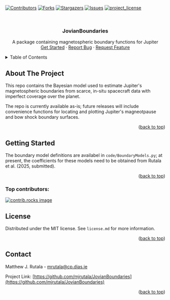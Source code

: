 <!-- Improved compatibility of back to top link: See: https://github.com/othneildrew/Best-README-Template/pull/73 -->
<a id="readme-top"></a>
<!--
*** Thanks for checking out the Best-README-Template. If you have a suggestion
*** that would make this better, please fork the repo and create a pull request
*** or simply open an issue with the tag "enhancement".
*** Don't forget to give the project a star!
*** Thanks again! Now go create something AMAZING! :D
-->



<!-- PROJECT SHIELDS -->
<!--
*** I'm using markdown "reference style" links for readability.
*** Reference links are enclosed in brackets [ ] instead of parentheses ( ).
*** See the bottom of this document for the declaration of the reference variables
*** for contributors-url, forks-url, etc. This is an optional, concise syntax you may use.
*** https://www.markdownguide.org/basic-syntax/#reference-style-links
-->
[![Contributors][contributors-shield]][contributors-url]
[![Forks][forks-shield]][forks-url]
[![Stargazers][stars-shield]][stars-url]
[![Issues][issues-shield]][issues-url]
[![project_license][license-shield]][license-url]
<!--[![LinkedIn][linkedin-shield]][linkedin-url]-->



<!-- PROJECT LOGO -->
<br />
<div align="center">
  <!-- <a href="https://github.com/mjrutala/JovianBoundaries">
    <img src="images/logo.png" alt="Logo" width="80" height="80">
  </a> -->

<h3 align="center">JovianBoundaries</h3>

  <p align="center">
    A package containing magnetospheric boundary functions for Jupiter 
    <!-- <br />
    <a href="https://github.com/mjrutala/JovianBoundaries"><strong>Explore the docs »</strong></a>
    <br /> -->
    <br />
    <a href="#usage">Get Started</a>
    &middot;
    <a href="https://github.com/mjrutala/JovianBoundaries/issues/new?labels=bug&template=bug-report---.md">Report Bug</a>
    &middot;
    <a href="https://github.com/mjrutala/JovianBoundaries/issues/new?labels=enhancement&template=feature-request---.md">Request Feature</a>
  </p>
</div>



<!-- TABLE OF CONTENTS -->
<details>
  <summary>Table of Contents</summary>
  <ol>
    <li><a href="#about-the-project">About The Project</a>
    <li><a href="#usage">Usage</a></li>
    <li>
      <a href="#getting-started">Getting Started</a>
      <ul>
        <li><a href="#prerequisites">Prerequisites</a></li>
        <li><a href="#installation">Installation</a></li>
      </ul>
    </li>
    <li><a href="#roadmap">Roadmap</a></li>
    <li><a href="#contributing">Contributing</a></li>
    <li><a href="#license">License</a></li>
    <li><a href="#contact">Contact</a></li>
    <li><a href="#acknowledgments">Acknowledgments</a></li>
  </ol>
</details>



<!-- ABOUT THE PROJECT -->
## About The Project

<!-- [![Product Name Screen Shot][product-screenshot]](https://example.com) -->

This repo contains the Bayesian model used to estimate Jupiter's magnetospheric boundaries from scarce, in-situ spacecraft data with imperfect coverage over the planet.

The repo is currently available as-is; future releases will include convenience functions for locating and plotting Jupiter's magneotpause and bow shock boundary surfaces.

<p align="right">(<a href="#readme-top">back to top</a>)</p>

<!-- USAGE -->
<!-- ## Usage 

Use this space to show useful examples of how a project can be used. Additional screenshots, code examples and demos work well in this space. You may also link to more resources.

_For more examples, please refer to the [Documentation](https://example.com)_

<p align="right">(<a href="#readme-top">back to top</a>)</p> -->

<!-- GETTING STARTED -->
## Getting Started

The boundary model definitions are availabel in `code/BoundaryModels.py`; at present, the coefficients for these models need to be obtained from Rutala et al. (2025, submitted).

<!-- ### Prerequisites

This is an example of how to list things you need to use the software and how to install them.
* npm
  ```sh
  npm install npm@latest -g
  ``` -->

<!-- ### Installation

1. Get a free API Key at [https://example.com](https://example.com)
2. Clone the repo
   ```sh
   git clone https://github.com/mjrutala/JovianBoundaries.git
   ```
3. Install NPM packages
   ```sh
   npm install
   ```
4. Enter your API in `config.js`
   ```js
   const API_KEY = 'ENTER YOUR API';
   ```
5. Change git remote url to avoid accidental pushes to base project
   ```sh
   git remote set-url origin mjrutala/JovianBoundaries
   git remote -v # confirm the changes
   ``` -->

<p align="right">(<a href="#readme-top">back to top</a>)</p>


<!-- ROADMAP -->
<!-- ## Roadmap

- [ ] Feature 1
- [ ] Feature 2
- [ ] Feature 3
    - [ ] Nested Feature

See the [open issues](https://github.com/mjrutala/JovianBoundaries/issues) for a full list of proposed features (and known issues).

<p align="right">(<a href="#readme-top">back to top</a>)</p> -->



<!-- CONTRIBUTING -->
<!-- ## Contributing

Contributions are what make the open source community such an amazing place to learn, inspire, and create. Any contributions you make are **greatly appreciated**.

If you have a suggestion that would make this better, please fork the repo and create a pull request. You can also simply open an issue with the tag "enhancement".
Don't forget to give the project a star! Thanks again!

1. Fork the Project
2. Create your Feature Branch (`git checkout -b feature/AmazingFeature`)
3. Commit your Changes (`git commit -m 'Add some AmazingFeature'`)
4. Push to the Branch (`git push origin feature/AmazingFeature`)
5. Open a Pull Request

<p align="right">(<a href="#readme-top">back to top</a>)</p> -->

### Top contributors:

<a href="https://github.com/mjrutala/JovianBoundaries/graphs/contributors">
  <img src="https://contrib.rocks/image?repo=mjrutala/JovianBoundaries" alt="contrib.rocks image" />
</a>


<!-- LICENSE -->
## License

Distributed under the MIT license. See `license.md` for more information.

<p align="right">(<a href="#readme-top">back to top</a>)</p>



<!-- CONTACT -->
## Contact

Matthew J. Rutala - mrutala@cp.dias.ie

Project Link: [https://github.com/mjrutala/JovianBoundaries](https://github.com/mjrutala/JovianBoundaries)

<p align="right">(<a href="#readme-top">back to top</a>)</p>



<!-- ACKNOWLEDGMENTS -->
<!-- ## Acknowledgments

* []()
* []()
* []()

<p align="right">(<a href="#readme-top">back to top</a>)</p> -->



<!-- MARKDOWN LINKS & IMAGES -->
<!-- https://www.markdownguide.org/basic-syntax/#reference-style-links -->
[contributors-shield]: https://img.shields.io/github/contributors/mjrutala/JovianBoundaries.svg?style=for-the-badge
[contributors-url]: https://github.com/mjrutala/JovianBoundaries/graphs/contributors
[forks-shield]: https://img.shields.io/github/forks/mjrutala/JovianBoundaries.svg?style=for-the-badge
[forks-url]: https://github.com/mjrutala/JovianBoundaries/network/members
[stars-shield]: https://img.shields.io/github/stars/mjrutala/JovianBoundaries.svg?style=for-the-badge
[stars-url]: https://github.com/mjrutala/JovianBoundaries/stargazers
[issues-shield]: https://img.shields.io/github/issues/mjrutala/JovianBoundaries.svg?style=for-the-badge
[issues-url]: https://github.com/mjrutala/JovianBoundaries/issues
[license-shield]: https://img.shields.io/github/license/mjrutala/JovianBoundaries.svg?style=for-the-badge
[license-url]: https://github.com/mjrutala/JovianBoundaries/blob/master/LICENSE.txt
[linkedin-shield]: https://img.shields.io/badge/-LinkedIn-black.svg?style=for-the-badge&logo=linkedin&colorB=555
[linkedin-url]: https://linkedin.com/in/linkedin_username
[product-screenshot]: images/screenshot.png
[Next.js]: https://img.shields.io/badge/next.js-000000?style=for-the-badge&logo=nextdotjs&logoColor=white
[Next-url]: https://nextjs.org/
[React.js]: https://img.shields.io/badge/React-20232A?style=for-the-badge&logo=react&logoColor=61DAFB
[React-url]: https://reactjs.org/
[Vue.js]: https://img.shields.io/badge/Vue.js-35495E?style=for-the-badge&logo=vuedotjs&logoColor=4FC08D
[Vue-url]: https://vuejs.org/
[Angular.io]: https://img.shields.io/badge/Angular-DD0031?style=for-the-badge&logo=angular&logoColor=white
[Angular-url]: https://angular.io/
[Svelte.dev]: https://img.shields.io/badge/Svelte-4A4A55?style=for-the-badge&logo=svelte&logoColor=FF3E00
[Svelte-url]: https://svelte.dev/
[Laravel.com]: https://img.shields.io/badge/Laravel-FF2D20?style=for-the-badge&logo=laravel&logoColor=white
[Laravel-url]: https://laravel.com
[Bootstrap.com]: https://img.shields.io/badge/Bootstrap-563D7C?style=for-the-badge&logo=bootstrap&logoColor=white
[Bootstrap-url]: https://getbootstrap.com
[JQuery.com]: https://img.shields.io/badge/jQuery-0769AD?style=for-the-badge&logo=jquery&logoColor=white
[JQuery-url]: https://jquery.com 
